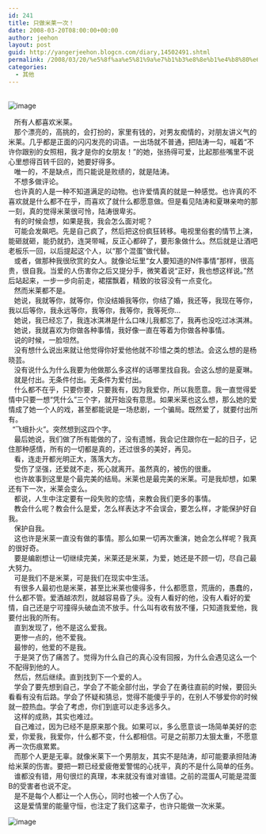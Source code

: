 ```yaml
---
id: 241
title: 只做米莱一次！
date: 2008-03-20T08:00:00+00:00
author: jeehon
layout: post
guid: http://yangerjeehon.blogcn.com/diary,14502491.shtml
permalink: /2008/03/20/%e5%8f%aa%e5%81%9a%e7%b1%b3%e8%8e%b1%e4%b8%80%e6%ac%a1%ef%bc%81/
categories:
  - 其他
---
```

&nbsp;   
<img src="http://photo5.yupoo.com/20071011/100533_1896145415.jpg" alt="image" border="0" />

&nbsp;&nbsp; 所有人都喜欢米莱。  
&nbsp;&nbsp; 那个漂亮的，高挑的，会打扮的，家里有钱的，对男友痴情的，对朋友讲义气的米莱。几乎都是正面的闪闪发亮的词语。一出场就不普通，把陆涛一勾，喊着“不许你跟别的女照相，我才是你的女朋友！”的她，张扬得可爱，比起那些嘴里不说心里想得百转千回的，她要好得多。  
&nbsp;&nbsp; 唯一的，不是缺点，而只能说是败绩的，就是陆涛。  
&nbsp;&nbsp; 不想多做评论。  
&nbsp;&nbsp; 也许真的人是一种不知道满足的动物。也许爱情真的就是一种感觉。也许真的不喜欢就是什么都不在乎，而喜欢了就什么都愿意做。但是看见陆涛和夏琳亲吻的那一刻，真的觉得米莱很可怜，陆涛很卑劣。  
&nbsp;&nbsp; 有的时候会想，如果是我，我会怎么面对呢？  
&nbsp;&nbsp; 可能会发飙吧。先是自己疯了，然后把这份疯狂转移。电视里俗套的情节上演，能砸就砸，能扔就扔，连哭带喊，反正心都碎了，要形象做什么。然后就是让酒吧老板乐一回，以后提起这个人，以“那个混蛋”做代替。  
&nbsp;&nbsp; 或者，做那种我很欣赏的女人。就像论坛里“女人要知道的N件事情”那样，很高贵，很自我。当爱的人伤害你之后又提分手，微笑着说“正好，我也想这样说。”然后站起来，一步一步向前走，裙摆飘着，精致的妆容没有一点变化。  
&nbsp;&nbsp; 然而米莱都不是。  
&nbsp;&nbsp; 她说，我就等你，就等你，你没结婚我等你，你结了婚，我还等，我现在等你，我以后等你，我永远等你，我等你，我等你，我等死你…  
&nbsp;&nbsp; 她说，我已经忘了，我连冰淇淋是什么口味儿我都忘了，我再也没吃过冰淇淋。  
&nbsp;&nbsp; 她说，我就喜欢为你做各种事情，我好像一直在等着为你做各种事情。  
&nbsp;&nbsp; 说的时候，一脸坦然。  
&nbsp;&nbsp; 没有想什么说出来就让他觉得你好爱他他就不珍惜之类的想法。会这么想的是杨晓芸。  
&nbsp;&nbsp; 没有说什么为什么我要为他做那么多这样的话哪里找自我。会这么想的是夏琳。  
&nbsp;&nbsp; 就是付出。无条件付出。无条件为爱付出。  
&nbsp;&nbsp; 什么都不在乎，只要你要，只要我有，因为我爱你，所以我愿意。我一直觉得爱情中只要一想“凭什么”三个字，就开始没有意思。如果米莱也这么想，那么她的爱情成了她一个人的戏，甚至都能说是一场悲剧，一个骗局。既然爱了，就要付出所有。  
&nbsp; “飞蛾扑火”。突然想到这四个字。  
&nbsp;&nbsp; 最后她说，我们做了所有能做的了，没有遗憾，我会记住跟你在一起的日子，记住那种感情，所有的一切都是真的，还过很多的美好，再见。  
&nbsp;&nbsp; 看，连走开都光明正大，落落大方。  
&nbsp;&nbsp; 受伤了坚强，还爱就不走，死心就离开。虽然真的，被伤的很重。  
&nbsp;&nbsp; 也许故事到这里是个最完美的结局。米莱也是最完美的米莱。可是我却想，如果还有下一次，米莱会变么。  
&nbsp;&nbsp; 都说，人生中注定要有一段失败的恋情，来教会我们更多的事情。  
&nbsp;&nbsp; 教会什么呢？教会什么是爱，怎么样表达才不会误会，要怎么样，才能保护好自我。  
&nbsp;&nbsp; 保护自我。  
&nbsp;&nbsp; 这也许是米莱一直没有做的事情。那么如果一切再次重演，她会怎么样呢？我真的很好奇。  
&nbsp;&nbsp; 要是编剧想让一切继续完美，米莱还是米莱，为爱，她还是不顾一切，尽自己最大努力。  
&nbsp;&nbsp; 可是我们不是米莱，可是我们在现实中生活。  
&nbsp;&nbsp; 有很多人最初也是米莱，甚至比米莱也傻得多，什么都愿意，荒唐的，愚蠢的，什么都不管。爱酒越浓烈，就越容易昏了头。没有人看好的他，没有人看好的爱情，自己还是宁可撞得头破血流不放手。什么叫有收有放不懂，只知道我爱他，我要付出我的所有。  
&nbsp;&nbsp; 直到发现了，他不是这么爱我。  
&nbsp;&nbsp; 更惨一点的，他不爱我。  
&nbsp;&nbsp; 最惨的，他爱的不是我。  
&nbsp;&nbsp; 于是哭了伤了痛苦了。觉得为什么自己的真心没有回报，为什么会遇见这么一个不配得到他的人。  
&nbsp;&nbsp; 然后，然后继续。直到找到下一个爱的人。  
&nbsp;&nbsp; 学会了要先想到自己，学会了不能全部付出，学会了在勇往直前的时候，要回头看看有没有后路。学会了怀疑和猜忌，觉得不能傻乎乎的，在别人不够爱你的时候就一腔热血。学会了考虑，你们到底可以走多远多久。  
&nbsp;&nbsp; 这样的成熟，其实也难过。  
&nbsp;&nbsp; 自己难过，因为已经不是原来那个我。如果可以，多么愿意谈一场简单美好的恋爱，你爱我，我爱你，什么都不变，什么都相信。可是之前那刀太狠太重，不愿意再一次伤痕累累。  
&nbsp;&nbsp; 而那个人更是无辜。就像米莱下一个男朋友，其实不是陆涛，却可能要承担陆涛给米莱的伤害。要把一颗已经爱疲倦爱警惕的心抚平，真的不是什么简单的任务。  
&nbsp;&nbsp; 谁都没有错，用句很烂的真理，本来就没有谁对谁错。之前的混蛋A,可能是混蛋B的受害者也说不定。  
&nbsp;&nbsp; 是不是每个人都让一个人伤心，同时也被一个人伤了心。  
&nbsp;&nbsp; 这是爱情里的能量守恒，也注定了我们这辈子，也许只能做一次米莱。

<img src="http://club.xiaonei.com/upfiles/20071029/club__uqgdazyp576957001193627397.jpg" alt="image" border="0" />